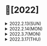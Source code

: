 # 📌[2022]
<details>

<summary> 2022.2.13(SUN)</summary>
<div markdown="1">

## 📝컬렉션 프레임워크


### 컬렉션 프레임워크란?
- 프로그램 구현에 필요한 자료구조를 구현해 놓은 라이브러리
- java.util 패키지에 구현
- 최적화 된 알고리즘을 활용할 수 있어 개발 소요시간을 단축
- 여러 인터페이스와 구현 클래스 사용법을 이해해야 한다.

### Collection
- 하나의 데이터들만 다룬다.
- 하위에 List와 Set 인터페이스가 존재한다.
- List는 선형 자료구조로 ArrayList, LinkedList 등이 존재한다. (순서가 존재, 중복 허용)
- Set은 집합과 닮아 있어서 중복을 허용하지 않는다. 주로 유일한 데이터를 관리할 때 활용하며 순서에 구애받지 않는다.

#### Collection에서 자주 사용하는 메소드
| 메소드 | 설명 |
|:---:|:---:|
| boolean add(E e) | Collection에 객체를 추가|
| void clear() | Collection의 모든 객체를 제거|
| Iterator<E> iterator | Collection을 순환할 반복자를 반환|
| boolean remove(Object o) | Collection에 매개변수에 해당하는 인스턴스가 존재하면 제거|
| int size() | Collection에 있는 요소의 개수를 반환|


### Map
- 쌍으로 관리된 객체를 관리하며 Key, Value로 쌍을 만든다.
- Key는 중복될 수 없다.
- HashTable, HashMap, TreeMap, Properties가 존재하며 주로 HashMap을 사용한다. TreeMap의 경우에는 Key에 대해 정렬한다.


</div>
</details>
 
<details>

<summary> 2022.2.14(MON)</summary>
<div markdown="1">

### 1. 자바 collection 프레임워크 실습 공부  
https://github.com/skarns23/Nams/tree/master/learn_java/Chapter12/src/collection

 
 ### 2. Stack
 - 스택은 상자를 쌓듯이 자료를 관리하는 방법
.- 맨 나중에 들어간 요소가 제일 처음으로 나오는 LIFO (Last In First Out) 형식이다.
 ### 4. LinkedList
 - ArrayList에 비해 중간에 자료를 넣고 제거하는 시간이 적게 걸린다.
 - 크기를 동적으로 증가시킬 수 있다.
</div>
</details>
 
<details>
 <summary> 2022.3.7(MON)</summary>
 <div markdown ="1">
  
  ### [백준 단계별 문제 풀기 (for문 ~ 1차원 배열 2번까지)](https://github.com/skarns23/Nams/tree/master/Baek/BaekJoon/src/baekjoon)
  - 기존에 코드의 구성을 할때는 Scanner를 이용하여 입력을 받았는데 [백준 빠른 A+B](https://www.acmicpc.net/problem/15552) 문제를 통해 BufferedReader 와 BufferedWriter 방식의 입 출력형태를 활용해보고 있다.
 
  ### Scanner와 BufferedReader 비교
  1. Scanner는 BufferedReader보다 활용성이 높다.
  - Scanner의 경우 자료형을 지정하여 읽을 수 있는 반면, BufferedReader의 경우에는 String값으로만 읽을 수 있다.
  2. BufferedReader의 경우에는 파싱 (Parsing), 예외처리 (throws Exception or try catch)가 필요하다.
  - 그러나 효율성 및 속도의 측면에서 Scanner보다 BufferedReader가 빠르기때문에 BufferedReader또한 많이 사용된다.
  - 파싱의 경우에는 StringTokenizer을 활용한다.
  
  </div>
 </details>
 
 <details>
 <summary> 2022.3.17(THU)</summary>
 <div markdown ="1">
  
  ### [백준 단계별 문제 풀기 (매일 5문제가량 진행 중 )](https://github.com/skarns23/Nams/tree/master/Baek/BaekJoon/src/baekjoon)
  - 재귀함수 부분의 [하노이 타워 문제](https://www.acmicpc.net/problem/11729)에 대한 공식을 알게되었다.
  - 브루트 포스 중 [체스판 문제](https://www.acmicpc.net/problem/1018)에서 노가다 형식의 코드로 진행하여 코드가 지저분한데 다른 분들의 코드의 경우에는 함수를 선언하여 깔끔하고 좀 더 좋은 방식을 활용한 분들이 많았다.
 - 정렬 부분에서 카운팅 정렬에대해 알게되었으며, 카운팅 정렬의 경우에는 수의 범위가 작을 경우에 사용하는 것이 좋다.
 - 정렬 중 [통계학](https://www.acmicpc.net/problem/2108) 문제에서 최빈값을 구하는 알고리즘에서 애를 먹어서 참고를 했는데, 최빈 값중 두번째로 작은 값을 출력해야해서 카운팅정렬을 활용하는 것이 인상적이였다.
  

  
  </div>
 </details>
 
